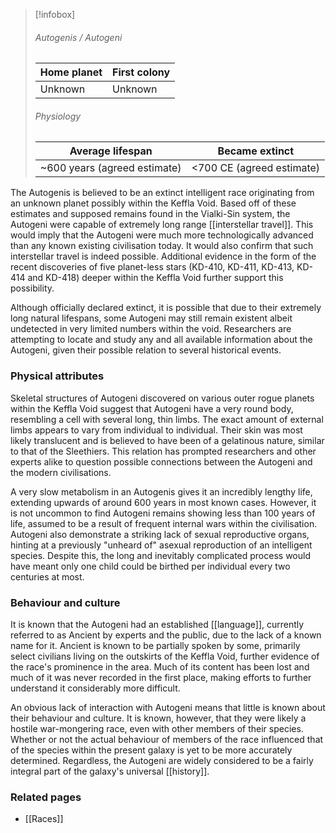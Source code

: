 
> [!infobox]
> ###### Autogenis / Autogeni
> | Home planet | First colony |
> | ----- | -----|
> | Unknown | Unknown |
> ###### Physiology
> | Average lifespan | Became extinct |
> | ----- | ----- |
> | ~600 years (agreed estimate) | <700 CE (agreed estimate) |

The Autogenis is believed to be an extinct intelligent race originating from an unknown planet possibly within the Keffla Void. Based off of these estimates and supposed remains found in the Vialki-Sin system, the Autogeni were capable of extremely long range [[interstellar travel]]. This would imply that the Autogeni were much more technologically advanced than any known existing civilisation today. It would also confirm that such interstellar travel is indeed possible. Additional evidence in the form of the recent discoveries of five planet-less stars (KD-410, KD-411, KD-413, KD-414 and KD-418) deeper within the Keffla Void further support this possibility.

Although officially declared extinct, it is possible that due to their extremely long natural lifespans, some Autogeni may still remain existent albeit undetected in very limited numbers within the void. Researchers are attempting to locate and study any and all available information about the Autogeni, given their possible relation to several historical events.


### Physical attributes

Skeletal structures of Autogeni discovered on various outer rogue planets within the Keffla Void suggest that Autogeni have a very round body, resembling a cell with several long, thin limbs. The exact amount of external limbs appears to vary from individual to individual. Their skin was most likely translucent and is believed to have been of a gelatinous nature, similar to that of the Sleethiers. This relation has prompted researchers and other experts alike to question possible connections between the Autogeni and the modern civilisations.

A very slow metabolism in an Autogenis gives it an incredibly lengthy life, extending upwards of around 600 years in most known cases. However, it is not uncommon to find Autogeni remains showing less than 100 years of life, assumed to be a result of frequent internal wars within the civilisation. Autogeni also demonstrate a striking lack of sexual reproductive organs, hinting at a previously "unheard of" asexual reproduction of an intelligent species. Despite this, the long and inevitably complicated process would have meant only one child could be birthed per individual every two centuries at most.


### Behaviour and culture

It is known that the Autogeni had an established [[language]], currently referred to as Ancient by experts and the public, due to the lack of a known name for it. Ancient is known to be partially spoken by some, primarily select civilians living on the outskirts of the Keffla Void, further evidence of the race's prominence in the area. Much of its content has been lost and much of it was never recorded in the first place, making efforts to further understand it considerably more difficult.

An obvious lack of interaction with Autogeni means that little is known about their behaviour and culture. It is known, however, that they were likely a hostile war-mongering race, even with other members of their species. Whether or not the actual behaviour of members of the race influenced that of the species within the present galaxy is yet to be more accurately determined. Regardless, the Autogeni are widely considered to be a fairly integral part of the galaxy's universal [[history]].


### Related pages

- [[Races]]